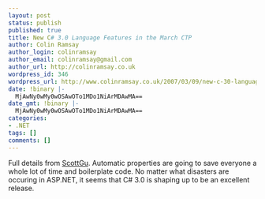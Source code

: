 ```yaml
---
layout: post
status: publish
published: true
title: New C# 3.0 Language Features in the March CTP
author: Colin Ramsay
author_login: colinramsay
author_email: colinramsay@gmail.com
author_url: http://colinramsay.co.uk
wordpress_id: 346
wordpress_url: http://www.colinramsay.co.uk/2007/03/09/new-c-30-language-features-in-the-march-ctp/
date: !binary |-
  MjAwNy0wMy0wOSAwOTo1MDo1NiArMDAwMA==
date_gmt: !binary |-
  MjAwNy0wMy0wOSAwOTo1MDo1NiArMDAwMA==
categories:
- .NET
tags: []
comments: []
---
```

<p>Full details from <a href="http://weblogs.asp.net/scottgu/archive/2007/03/08/new-c-orcas-language-features-automatic-properties-object-initializers-and-collection-initializers.aspx">ScottGu</a>. Automatic properties are going to save everyone a whole lot of time and boilerplate code. No matter what disasters are occuring in ASP.NET, it seems that C# 3.0 is shaping up to be an excellent release.</p>
